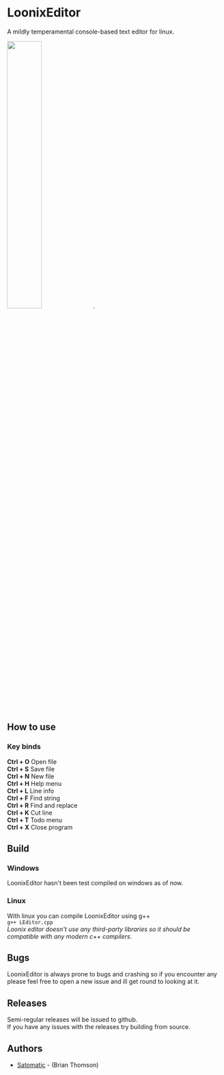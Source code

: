 # LoonixEditor
A mildly temperamental console-based text editor for linux.

<img src="http://www.satomatic.space/projects/LoonixEditor/screen_3.png" width="40%">.

## How to use
### Key binds
**Ctrl + O** Open file\
**Ctrl + S** Save file\
**Ctrl + N** New file\
**Ctrl + H** Help menu\
**Ctrl + L** Line info\
**Ctrl + F** Find string\
**Ctrl + R** Find and replace\
**Ctrl + K** Cut line\
**Ctrl + T** Todo menu\
**Ctrl + X** Close program

## Build
### Windows
LoonixEditor hasn't been test compiled on windows as of now.
### Linux
With linux you can compile LoonixEditor using g++\
<code>g++ LEditor.cpp</code>
\
*Loonix editor doesn't use any third-party libraries so it should be compatible with any modern c++ compilers.*

## Bugs
LoonixEditor is always prone to bugs and crashing so if you encounter any please feel free to open a new issue and ill get round to looking at it.

## Releases
Semi-regular releases will be issued to github.\
If you have any issues with the releases try building from source.

## Authors

* [Satomatic](http://www.github.com/Satomatic) - (Brian Thomson)
